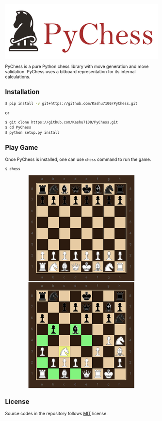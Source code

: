 <p align="center">
  <img src="assets/logo.png"/>
</p>

PyChess is a pure Python chess library with move generation and move validation.
PyChess uses a bitboard representation for its internal calculations.

## Installation 
```bash
$ pip install -v git+https://github.com/Kashu7100/PyChess.git
```
or
```bash
$ git clone https://github.com/Kashu7100/PyChess.git
$ cd PyChess
$ python setup.py install
```

## Play Game
Once PyChess is installed, one can use `chess` command to run the game.

```
$ chess
```

<p align="center">
  <img src="assets/chess.PNG" width="350" height="350"/>

  <img src="assets/selected.PNG" width="350" height="350"/>
</p>

## License

Source codes in the repository follows [MIT](http://www.opensource.org/licenses/MIT) license.
